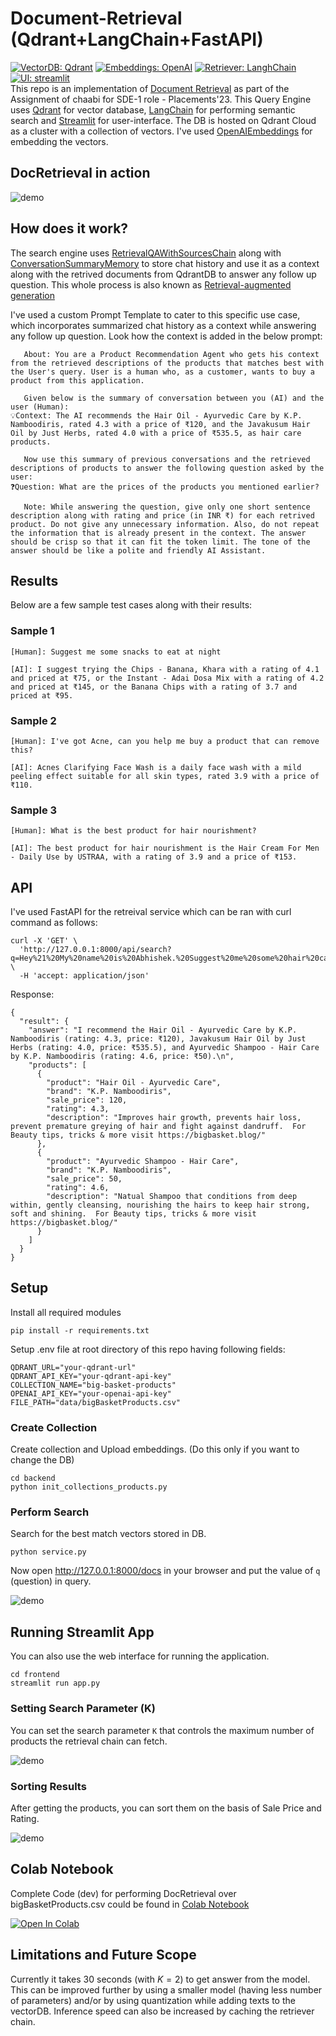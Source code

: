 # Document-Retrieval (Qdrant+LangChain+FastAPI)
[![VectorDB: Qdrant](https://img.shields.io/badge/VectorDB-Qdrant-blue)](https://github.com/qdrant/qdrant)
[![Embeddings: OpenAI](https://img.shields.io/badge/Embeddings-OpenAI-blue)](https://platform.openai.com/docs/guides/embeddings/what-are-embeddings)
[![Retriever: LanghChain](https://img.shields.io/badge/Retriever-LanghChain-blue)](https://github.com/langchain-ai/langchain)
[![UI: streamlit](https://img.shields.io/badge/UI-streamlit-blue)](https://streamlit.io/) \
This repo is an implementation of [Document Retrieval](https://python.langchain.com/docs/modules/data_connection/) as part of the Assignment of chaabi for SDE-1 role - Placements'23. This Query Engine uses [Qdrant](https://github.com/qdrant/qdrant) for vector database, [LangChain](https://github.com/langchain-ai/langchain) for performing semantic search and [Streamlit](https://streamlit.io/) for user-interface. The DB is hosted on Qdrant Cloud as a cluster with a collection of vectors. I've used [OpenAIEmbeddings](https://platform.openai.com/docs/guides/embeddings/what-are-embeddings) for embedding the vectors.

## DocRetrieval in action

![demo](data/chat-demo.gif)

## How does it work?
The search engine uses [RetrievalQAWithSourcesChain](https://js.langchain.com/docs/modules/chains/popular/vector_db_qa) along with [ConversationSummaryMemory](https://python.langchain.com/docs/modules/memory/types/summary) to store chat history and use it as a context along with the retrived documents from QdrantDB to answer any follow up question. This whole process is also known as [Retrieval-augmented generation](https://python.langchain.com/docs/use_cases/question_answering/)

I've used a custom Prompt Template to cater to this specific use case, which incorporates summarized chat history as a context while answering any follow up question. Look how the context is added in the below prompt:

       About: You are a Product Recommendation Agent who gets his context from the retrieved descriptions of the products that matches best with the User's query. User is a human who, as a customer, wants to buy a product from this application.

       Given below is the summary of conversation between you (AI) and the user (Human):
    💡Context: The AI recommends the Hair Oil - Ayurvedic Care by K.P. Namboodiris, rated 4.3 with a price of ₹120, and the Javakusum Hair Oil by Just Herbs, rated 4.0 with a price of ₹535.5, as hair care products.

       Now use this summary of previous conversations and the retrieved descriptions of products to answer the following question asked by the user:
    ❓Question: What are the prices of the products you mentioned earlier?

       Note: While answering the question, give only one short sentence description along with rating and price (in INR ₹) for each retrived product. Do not give any unnecessary information. Also, do not repeat the information that is already present in the context. The answer should be crisp so that it can fit the token limit. The tone of the answer should be like a polite and friendly AI Assistant.

## Results
Below are a few sample test cases along with their results:

### Sample 1
```
[Human]: Suggest me some snacks to eat at night

[AI]: I suggest trying the Chips - Banana, Khara with a rating of 4.1 and priced at ₹75, or the Instant - Adai Dosa Mix with a rating of 4.2 and priced at ₹145, or the Banana Chips with a rating of 3.7 and priced at ₹95.
```
### Sample 2
```
[Human]: I've got Acne, can you help me buy a product that can remove this?

[AI]: Acnes Clarifying Face Wash is a daily face wash with a mild peeling effect suitable for all skin types, rated 3.9 with a price of ₹110.
```
### Sample 3
```
[Human]: What is the best product for hair nourishment?

[AI]: The best product for hair nourishment is the Hair Cream For Men - Daily Use by USTRAA, with a rating of 3.9 and a price of ₹153.
```

## API
I've used FastAPI for the retreival service which can be ran with curl command as follows:
```
curl -X 'GET' \
  'http://127.0.0.1:8000/api/search?q=Hey%21%20My%20name%20is%20Abhishek.%20Suggest%20me%20some%20hair%20care%20products&num_results=2' \
  -H 'accept: application/json'
```
Response:
```
{
  "result": {
    "answer": "I recommend the Hair Oil - Ayurvedic Care by K.P. Namboodiris (rating: 4.3, price: ₹120), Javakusum Hair Oil by Just Herbs (rating: 4.0, price: ₹535.5), and Ayurvedic Shampoo - Hair Care by K.P. Namboodiris (rating: 4.6, price: ₹50).\n",
    "products": [
      {
        "product": "Hair Oil - Ayurvedic Care",
        "brand": "K.P. Namboodiris",
        "sale_price": 120,
        "rating": 4.3,
        "description": "Improves hair growth, prevents hair loss, prevent premature greying of hair and fight against dandruff.  For Beauty tips, tricks & more visit https://bigbasket.blog/"
      },
      {
        "product": "Ayurvedic Shampoo - Hair Care",
        "brand": "K.P. Namboodiris",
        "sale_price": 50,
        "rating": 4.6,
        "description": "Natual Shampoo that conditions from deep within, gently cleansing, nourishing the hairs to keep hair strong, soft and shining.  For Beauty tips, tricks & more visit https://bigbasket.blog/"
      }
    ]
  }
}
```

## Setup
Install all required modules
```
pip install -r requirements.txt
```
Setup .env file at root directory of this repo having following fields:
```
QDRANT_URL="your-qdrant-url"
QDRANT_API_KEY="your-qdrant-api-key"
COLLECTION_NAME="big-basket-products"
OPENAI_API_KEY="your-openai-api-key"
FILE_PATH="data/bigBasketProducts.csv"
```

### Create Collection
Create collection and Upload embeddings. (Do this only if you want to change the DB)
```
cd backend
python init_collections_products.py
```

### Perform Search
Search for the best match vectors stored in DB.
```
python service.py
```
Now open http://127.0.0.1:8000/docs in your browser and put the value of `q` (question) in query.

![demo](data/fast-api.png)

## Running Streamlit App
You can also use the web interface for running the application.
```
cd frontend
streamlit run app.py
```

### Setting Search Parameter (K)
You can set the search parameter `K` that controls the maximum number of products the retrieval chain can fetch.

![demo](data/chat-parameters.gif)

### Sorting Results
After getting the products, you can sort them on the basis of Sale Price and Rating.

![demo](data/chat-sort.gif)

## Colab Notebook
Complete Code (dev) for performing DocRetrieval over bigBasketProducts.csv could be found in [Colab Notebook](https://colab.research.google.com/github/AbhishekPardhi/Document-Retrieval/blob/main/test.ipynb)

[![Open In Colab](https://colab.research.google.com/assets/colab-badge.svg)](https://colab.research.google.com/github/AbhishekPardhi/Document-Retrieval/blob/main/test.ipynb)

## Limitations and Future Scope
Currently it takes $30$ seconds (with $K=2$) to get answer from the model. This can be improved further by using a smaller model (having less number of parameters) and/or by using quantization while adding texts to the vectorDB. Inference speed can also be increased by caching the retriever chain.
